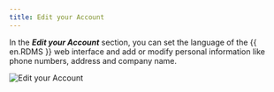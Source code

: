 ```yaml
---
title: Edit your Account
---
```

In the ***Edit your Account*** section, you can set the language of the {{ en.RDMS }} web interface and add or modify personal information like phone numbers, address and company name.  

![Edit your Account](/img/en/server/ServerOp8019.png)

